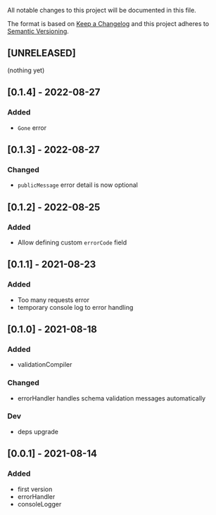 All notable changes to this project will be documented in this file.

The format is based on [Keep a Changelog](http://keepachangelog.com/en/1.0.0/)
and this project adheres to [Semantic Versioning](http://semver.org/spec/v2.0.0.html).

## [UNRELEASED]
(nothing yet)

## [0.1.4] - 2022-08-27
### Added
- `Gone` error

## [0.1.3] - 2022-08-27
### Changed
- `publicMessage` error detail is now optional

## [0.1.2] - 2022-08-25
### Added
- Allow defining custom `errorCode` field

## [0.1.1] - 2021-08-23
### Added
- Too many requests error
- temporary console log to error handling

## [0.1.0] - 2021-08-18
### Added
- validationCompiler
### Changed
- errorHandler handles schema validation messages automatically
### Dev
- deps upgrade

## [0.0.1] - 2021-08-14
### Added
- first version
- errorHandler
- consoleLogger
